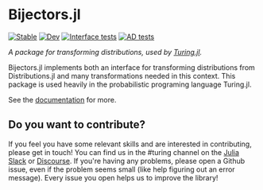 # Bijectors.jl

[![Stable](https://img.shields.io/badge/docs-stable-blue.svg)](https://turinglang.github.io/Bijectors.jl/stable)
[![Dev](https://img.shields.io/badge/docs-dev-blue.svg)](https://turinglang.github.io/Bijectors.jl/dev)
[![Interface tests](https://github.com/TuringLang/Bijectors.jl/workflows/Interface%20tests/badge.svg?branch=main)](https://github.com/TuringLang/Bijectors.jl/actions?query=workflow%3A%22Interface+tests%22+branch%3Amain)
[![AD tests](https://github.com/TuringLang/Bijectors.jl/workflows/AD%20tests/badge.svg?branch=main)](https://github.com/TuringLang/Bijectors.jl/actions?query=workflow%3A%22AD+tests%22+branch%3Amain)

*A package for transforming distributions, used by [Turing.jl](https://github.com/TuringLang/Turing.jl).*

Bijectors.jl implements both an interface for transforming distributions from Distributions.jl and many transformations needed in this context. This package is used heavily in the probabilistic programing language Turing.jl.

See the [documentation](https://turinglang.github.io/Bijectors.jl) for more.

## Do you want to contribute?

If you feel you have some relevant skills and are interested in contributing, please get in touch! You can find us in the #turing channel on the [Julia Slack](https://julialang.org/slack/) or [Discourse](discourse.julialang.org). If you're having any problems, please open a Github issue, even if the problem seems small (like help figuring out an error message). Every issue you open helps us to improve the library!
